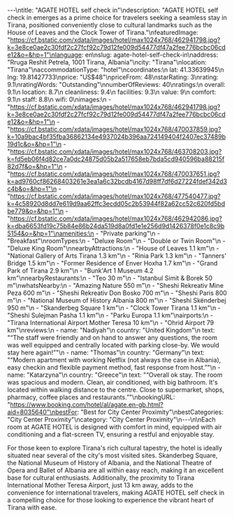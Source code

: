 ---\ntitle: "AGATE HOTEL self check in"\ndescription: "AGATE HOTEL self check in emerges as a prime choice for travelers seeking a seamless stay in Tirana, positioned conveniently close to cultural landmarks such as the House of Leaves and the Clock Tower of Tirana."\nfeaturedImage: "https://cf.bstatic.com/xdata/images/hotel/max1024x768/462941798.jpg?k=3e8ce0ae2c30fdf2c27fcf92c79d12fe009d54477df47a2fee776bcbc06cde12&o=&hp=1"\nlanguage: en\nslug: agate-hotel-self-check-in\naddress: "Rruga Reshit Petrela, 1001 Tirana, Albania"\ncity: "Tirana"\nlocation: "Tirana"\naccommodationType: "hotel"\ncoordinates:\n  lat: 41.33639945\n  lng: 19.81427733\nprice: "US$48"\npriceFrom: 48\nstarRating: 3\nrating: 9.1\nratingWords: "Outstanding"\nnumberOfReviews: 40\nratings:\n  overall: 9.1\n  location: 8.7\n  cleanliness: 9.4\n  facilities: 9.3\n  value: 9\n  comfort: 9.1\n  staff: 8.8\n  wifi: 0\nimages:\n  - "https://cf.bstatic.com/xdata/images/hotel/max1024x768/462941798.jpg?k=3e8ce0ae2c30fdf2c27fcf92c79d12fe009d54477df47a2fee776bcbc06cde12&o=&hp=1"\n  - "https://cf.bstatic.com/xdata/images/hotel/max1024x768/470037859.jpg?k=10a9bac4bf35fba36862134e4937024b396aa724149404f2407ec37489b19d1c&o=&hp=1"\n  - "https://cf.bstatic.com/xdata/images/hotel/max1024x768/463708203.jpg?k=fd5eb06f4d82ce7a0dc24875d05b2a517658eb7bda5cd940596ba88215f82d7f&o=&hp=1"\n  - "https://cf.bstatic.com/xdata/images/hotel/max1024x768/470037651.jpg?k=ad9760cf86268403261e3ea1a6c32bcdb4167d98ff7df6d27224fdef342d3c4b&o=&hp=1"\n  - "https://cf.bstatic.com/xdata/images/hotel/max1024x768/477540477.jpg?k=4c58920d8dd7e619d9aa62ffc3ecdd05c2b53944f82a62cc52c620fd5bdbe779&o=&hp=1"\n  - "https://cf.bstatic.com/xdata/images/hotel/max1024x768/462942086.jpg?k=dba6653fd19c75b84e86b24da519d8a0fd1e1e256d9d1426378f0e1c8c9b5154&o=&hp=1"\namenities:\n  - "Private parking"\n  - "Breakfast"\nroomTypes:\n  - "Deluxe Room"\n  - "Double or Twin Room"\n  - "Deluxe King Room"\nnearbyAttractions:\n  - "House of Leaves 1.1 km"\n  - "National Gallery of Arts Tirana 1.3 km"\n  - "Rinia Park 1.3 km"\n  - "Tanners' Bridge 1.5 km"\n  - "Former Residence of Enver Hoxha 1.7 km"\n  - "Grand Park of Tirana 2.9 km"\n  - "Bunk'Art 1 Museum 4.2 km"\nnearbyRestaurants:\n  - "Teo 30 m"\n  - "Istanbul Simit & Borek 50 m"\nwhatsNearby:\n  - "Amazing Nature 550 m"\n  - "Sheshi Rekreativ Mine Peza 600 m"\n  - "Sheshi Rekreativ Don Bosko 700 m"\n  - "Sheshi Paris 800 m"\n  - "National Museum of History Albania 800 m"\n  - "Sheshi Skënderbej 950 m"\n  - "Skanderbeg Square 1 km"\n  - "Clock Tower Tirana 1.1 km"\n  - "Sheshi Sulejman Pasha 1.1 km"\n  - "Parku Europa 1.1 km"\nairports:\n  - "Tirana International Airport Mother Teresa 10 km"\n  - "Ohrid Airport 79 km"\nreviews:\n  - name: "Nadiyah"\n    country: "United Kingdom"\n    text: "“The staff were friendly and on hand to answer any questions, the room was well equipped and centrally located with parking close-by. We would stay here again!”"\n  - name: "Thomas"\n    country: "Germany"\n    text: "“Modern apartment with working Netflix (not always the case in Albania), easy checkin and flexible payment method, fast response from host.”"\n  - name: "Katarzyna"\n    country: "Greece"\n    text: "“Overall ok stay. The room was spacious and modern. Clean, air conditioned, with big bathroom. It's located within walking distance to the centre. Close to supermarket, shops, pharmacy, coffee places and restaurants.”"\nbookingURL: "https://www.booking.com/hotel/al/agate.en-gb.html?aid=8035640"\nbestFor: "Best for City Center Proximity"\nbestCategories: "City Center Proximity"\ncategory: "City Center Proximity"\n---\n\nEach room at AGATE HOTEL is designed with comfort in mind, equipped with air conditioning and a flat-screen TV, ensuring a restful and enjoyable stay. 

For those keen to explore Tirana's rich cultural tapestry, the hotel is ideally situated near several of the city's most visited sites. Skanderbeg Square, the National Museum of History of Albania, and the National Theatre of Opera and Ballet of Albania are all within easy reach, making it an excellent base for cultural enthusiasts. Additionally, the proximity to Tirana International Mother Teresa Airport, just 13 km away, adds to the convenience for international travelers, making AGATE HOTEL self check in a compelling choice for those looking to experience the vibrant heart of Tirana with ease.